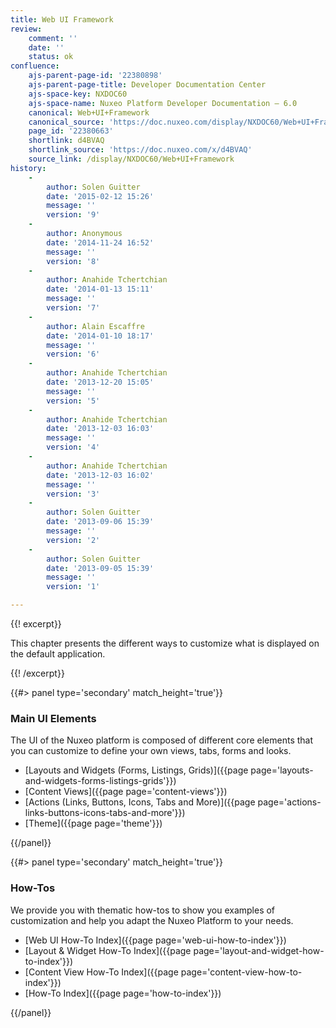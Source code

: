 ```yaml
---
title: Web UI Framework
review:
    comment: ''
    date: ''
    status: ok
confluence:
    ajs-parent-page-id: '22380898'
    ajs-parent-page-title: Developer Documentation Center
    ajs-space-key: NXDOC60
    ajs-space-name: Nuxeo Platform Developer Documentation — 6.0
    canonical: Web+UI+Framework
    canonical_source: 'https://doc.nuxeo.com/display/NXDOC60/Web+UI+Framework'
    page_id: '22380663'
    shortlink: d4BVAQ
    shortlink_source: 'https://doc.nuxeo.com/x/d4BVAQ'
    source_link: /display/NXDOC60/Web+UI+Framework
history:
    - 
        author: Solen Guitter
        date: '2015-02-12 15:26'
        message: ''
        version: '9'
    - 
        author: Anonymous
        date: '2014-11-24 16:52'
        message: ''
        version: '8'
    - 
        author: Anahide Tchertchian
        date: '2014-01-13 15:11'
        message: ''
        version: '7'
    - 
        author: Alain Escaffre
        date: '2014-01-10 18:17'
        message: ''
        version: '6'
    - 
        author: Anahide Tchertchian
        date: '2013-12-20 15:05'
        message: ''
        version: '5'
    - 
        author: Anahide Tchertchian
        date: '2013-12-03 16:03'
        message: ''
        version: '4'
    - 
        author: Anahide Tchertchian
        date: '2013-12-03 16:02'
        message: ''
        version: '3'
    - 
        author: Solen Guitter
        date: '2013-09-06 15:39'
        message: ''
        version: '2'
    - 
        author: Solen Guitter
        date: '2013-09-05 15:39'
        message: ''
        version: '1'

---
```

{{! excerpt}}

This chapter presents the different ways to customize what is displayed on the default application.

{{! /excerpt}}<div class="row" data-equalizer data-equalize-on="medium"><div class="column medium-6">{{#> panel type='secondary' match_height='true'}}

### Main UI Elements

The UI of the Nuxeo platform is composed of different core elements that you can customize to define your own views, tabs, forms and looks.

*   [Layouts and Widgets (Forms, Listings, Grids)]({{page page='layouts-and-widgets-forms-listings-grids'}})
*   [Content Views]({{page page='content-views'}})
*   [Actions (Links, Buttons, Icons, Tabs and More)]({{page page='actions-links-buttons-icons-tabs-and-more'}})
*   [Theme]({{page page='theme'}})

{{/panel}}</div><div class="column medium-6">{{#> panel type='secondary' match_height='true'}}

### How-Tos

We provide you with thematic how-tos to show you examples of customization and help you adapt the Nuxeo Platform to your needs.

*   [Web UI How-To Index]({{page page='web-ui-how-to-index'}})
*   [Layout & Widget How-To Index]({{page page='layout-and-widget-how-to-index'}})
*   [Content View How-To Index]({{page page='content-view-how-to-index'}})
*   [How-To Index]({{page page='how-to-index'}})

{{/panel}}</div></div>
